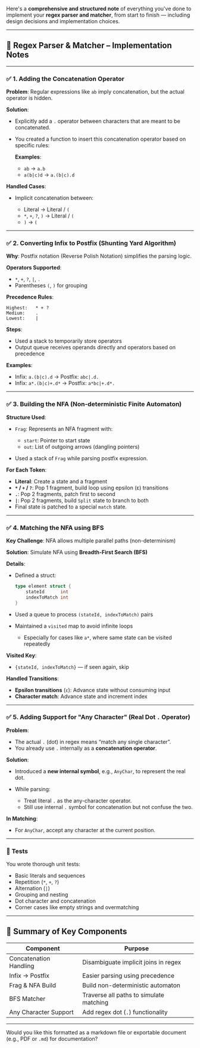 Here's a **comprehensive and structured note** of everything you've done to implement your **regex parser and matcher**, from start to finish — including design decisions and implementation choices.

---

## 🧩 **Regex Parser & Matcher – Implementation Notes**

---

### ✅ **1. Adding the Concatenation Operator**

**Problem**: Regular expressions like `ab` imply concatenation, but the actual operator is hidden.

**Solution**:

* Explicitly add a `.` operator between characters that are meant to be concatenated.
* You created a function to insert this concatenation operator based on specific rules:

  **Examples**:

  * `ab` → `a.b`
  * `a(b|c)d` → `a.(b|c).d`

**Handled Cases**:

* Implicit concatenation between:

  * Literal → Literal / `(`
  * `*`, `+`, `?`, `)` → Literal / `(`
  * `)` → `(`

---

### ✅ **2. Converting Infix to Postfix (Shunting Yard Algorithm)**

**Why**: Postfix notation (Reverse Polish Notation) simplifies the parsing logic.

**Operators Supported**:

* `*`, `+`, `?`, `|`, `.`
* Parentheses `(`, `)` for grouping

**Precedence Rules**:

```
Highest:   * + ?
Medium:    .
Lowest:    |
```

**Steps**:

* Used a stack to temporarily store operators
* Output queue receives operands directly and operators based on precedence

**Examples**:

* Infix: `a.(b|c).d` → Postfix: `abc|.d.`
* Infix: `a*.(b|c)+.d*` → Postfix: `a*bc|+.d*.`

---

### ✅ **3. Building the NFA (Non-deterministic Finite Automaton)**

**Structure Used**:

* `Frag`: Represents an NFA fragment with:

  * `start`: Pointer to start state
  * `out`: List of outgoing arrows (dangling pointers)
* Used a stack of `Frag` while parsing postfix expression.

**For Each Token**:

* **Literal**: Create a state and a fragment
* **`*` / `+` / `?`**: Pop 1 fragment, build loop using epsilon (ε) transitions
* **`.`**: Pop 2 fragments, patch first to second
* **`|`**: Pop 2 fragments, build `Split` state to branch to both
* Final state is patched to a special `match` state.

---

### ✅ **4. Matching the NFA using BFS**

**Key Challenge**: NFA allows multiple parallel paths (non-determinism)

**Solution**: Simulate NFA using **Breadth-First Search (BFS)**

**Details**:

* Defined a struct:

  ```go
  type element struct {
      stateId      int
      indexToMatch int
  }
  ```

* Used a queue to process `(stateId, indexToMatch)` pairs

* Maintained a `visited` map to avoid infinite loops

  * Especially for cases like `a*`, where same state can be visited repeatedly

**Visited Key**:

* `{stateId, indexToMatch}` — if seen again, skip

**Handled Transitions**:

* **Epsilon transitions** (`ε`): Advance state without consuming input
* **Character match**: Advance state and increment index

---

### ✅ **5. Adding Support for "Any Character" (Real Dot `.` Operator)**

**Problem**:

* The actual `.` (dot) in regex means “match any single character”.
* You already use `.` internally as a **concatenation operator**.

**Solution**:

* Introduced a **new internal symbol**, e.g., `AnyChar`, to represent the real dot.
* While parsing:

  * Treat literal `.` as the any-character operator.
  * Still use internal `.` symbol for concatenation but not confuse the two.

**In Matching**:

* For `AnyChar`, accept any character at the current position.

---

### 🧪 **Tests**

You wrote thorough unit tests:

* Basic literals and sequences
* Repetition (`*`, `+`, `?`)
* Alternation (`|`)
* Grouping and nesting
* Dot character and concatenation
* Corner cases like empty strings and overmatching

---

## 📌 Summary of Key Components

| Component              | Purpose                                 |
| ---------------------- | --------------------------------------- |
| Concatenation Handling | Disambiguate implicit joins in regex    |
| Infix → Postfix        | Easier parsing using precedence         |
| Frag & NFA Build       | Build non-deterministic automaton       |
| BFS Matcher            | Traverse all paths to simulate matching |
| Any Character Support  | Add regex dot (`.`) functionality       |

---

Would you like this formatted as a markdown file or exportable document (e.g., PDF or `.md`) for documentation?
